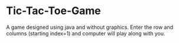 # Tic-Tac-Toe-Game
A game designed using java and without graphics.
Enter the row and columns (starting index=1) and computer will play along with you.
